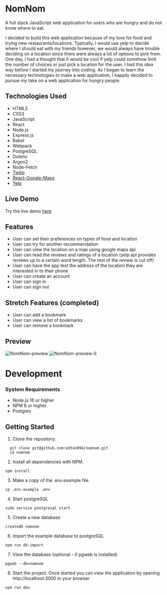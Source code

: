 # NomNom

A full stack JavaScript web application for users who are hungry and do not know where to eat.  

I decided to build this web application because of my love for food and trying new restaurants/locations.  Typically, I would use yelp to decide where I should eat with my friends however, we would always have trouble deciding on a location since there were always a lot of options to pick from.  One day, I had a thought that it would be cool if yelp could somehow limit the number of choices or just pick a location for the user.  I had this idea way before I started my journey into coding.  As I began to learn the necessary technologies to make a web application, I happily decided to pursue my take on a web application for hungry people.  

## Technologies Used
* HTML5
* CSS3
* JavaScript
* React
* Node.js
* Express.js
* Babel
* Webpack
* PostgreSQL
* Dotenv
* Argon2
* Node-Fetch
* [Twilio](https://www.twilio.com/)
* [React-Google-Maps](https://www.npmjs.com/package/@react-google-maps/api)
* [Yelp](https://www.yelp.com/developers/documentation/v3/get_started)

## Live Demo
Try the live demo [here](https://nomnomproject.com/#)

## Features
* User can set their preferences on types of food and location
* User can try for another recommendation
* User can view the location on a map using google maps api
* User can read the reviews and ratings of a location (yelp api provides reviews up to a certain word length. The rest of the review is cut off)
* User can have the app text the address of the location they are interested in to their phone
* User can create an account
* User can sign in
* User can sign out

## Stretch Features (completed)
* User can add a bookmark
* User can view a list of bookmarks
* User can remove a bookmark

## Preview 
![NomNom-preview](https://user-images.githubusercontent.com/90667339/159589713-d506e9c2-36ef-4d7c-a3e3-d2413842e591.gif)
![NomNom-preview-II](https://user-images.githubusercontent.com/90667339/159589731-4886e745-e58d-48c8-9838-0cc67d5c3348.gif)

# Development


### System Requirements
* Node.js 16 or higher
* NPM 8 or higher
* Postgres

## Getting Started
1. Clone the repository.
  ```shell
    git clone git@github.com:edtan094/nomnom.git
    cd nomnom
  ```
2. Install all dependencies with NPM. 
  ```shell
  npm install
  ```
3. Make a copy of the .env.example file.
  ```shell
  cp .env.example .env
  ```
4. Start postgreSQL
  ```shell
  sudo service postgresql start
  ```
5. Create a new database
  ```shell
  createdb nomnom
  ```
6. Import the example database to postgreSQL
  ```shell
  npm run db:import
  ```
7. View the database (optional - if pgweb is installed)
  ```shell
  pgweb --db=nomnom
  ```
8. Start the project. Once started you can view the application by opening http://localhost:3000 in your browser
  ```shell
  npm run dev
  ```

